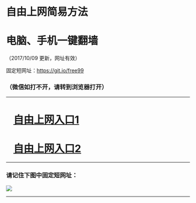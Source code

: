﻿# 自由上网简易方法

# 电脑、手机一键翻墙

（2017/10/09 更新，网址有效）

固定短网址：https://git.io/free99

### （微信如打不开，请转到浏览器打开）


***





# &nbsp;&nbsp; <a href="http://ft2140510114.fwq-tz-1001.info/fwqtz01.html?t=100900121020 " target="_blank">自由上网入口1</a>
# &nbsp;&nbsp; <a href="http://ft2375510550.fwq-tz-1002.info/fwqtz02.html?t=100900111264 " target="_blank">自由上网入口2</a>
***

### 请记住下图中固定短网址：

<img src="https://s3-us-west-2.amazonaws.com/fwq-1001/yjfq-20170905okok.png" /> 


***

